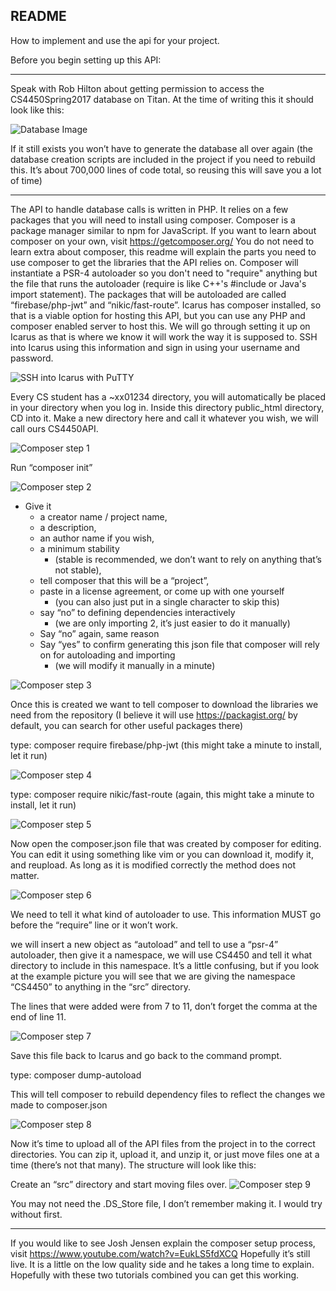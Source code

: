 ## README
How to implement and use the api for your project.

Before you begin setting up this API:

---

Speak with Rob Hilton about getting permission to access the CS4450Spring2017 database on Titan.  At the time of writing this it should look like this:
 
![Database Image](/API/README_Images/DatabaseNameAndStructure.png)

If it still exists you won’t have to generate the database all over again (the database creation scripts are included in the project if you need to rebuild this.  It’s about 700,000 lines of code total, so reusing this will save you a lot of time)

---

The API to handle database calls is written in PHP.  It relies on a few packages that you will need to install using composer. Composer is a package manager similar to npm for JavaScript.  If you want to learn about composer on your own, visit https://getcomposer.org/
You do not need to learn extra about composer, this readme will explain the parts you need to use composer to get the libraries that the API relies on. 
Composer will instantiate a PSR-4 autoloader so you don't need to "require" anything but the file that runs the autoloader (require is like C++'s #include or Java's import statement).  The packages that will be autoloaded are called “firebase/php-jwt” and “nikic/fast-route”.  Icarus  has composer installed, so that is a viable option for hosting this API, but you can use any PHP and composer enabled server to host this.  We will go through setting it up on Icarus as that is where we know it will work the way it is supposed to.
SSH into Icarus using this information and sign in using your username and password.
 
![SSH into Icarus with PuTTY](/API/README_Images/PuTTYsetup.png)

Every CS student has a ~xx01234 directory, you will automatically be placed in your directory when you log in.  Inside this directory public_html directory, CD into it.  Make a new directory here and call it whatever you wish, we will call ours CS4450API.

![Composer step 1](/API/README_Images/composer01.png)

Run “composer init”

![Composer step 2](/API/README_Images/composer02.png)
 
* Give it 
  * a creator name / project name,
  * a description, 
  * an author name if you wish, 
  * a minimum stability 
    * (stable is recommended, we don’t want to rely on anything that’s not stable),
  * tell composer that this will be a “project”, 
  * paste in a license agreement, or come up with one yourself 
    * (you can also just put in a single character to skip this)
  * say “no” to defining dependencies interactively 
    * (we are only importing 2, it’s just easier to do it manually)
  * Say “no” again, same reason
  * Say “yes” to confirm generating this json file that composer will rely on for autoloading and importing
    * (we will modify it manually in a minute)

![Composer step 3](/API/README_Images/composer03.png)
 
Once this is created we want to tell composer to download the libraries we need from the repository (I believe it will use https://packagist.org/ by default, you can search for other useful packages there)

type: composer require firebase/php-jwt
(this might take a minute to install, let it run)

![Composer step 4](/API/README_Images/composer04.png)

type: composer require nikic/fast-route 
(again, this might take a minute to install, let it run)

![Composer step 5](/API/README_Images/composer05.png)

Now open the composer.json file that was created by composer for editing.  You can edit it using something like vim or you can download it, modify it, and reupload.  As long as it is modified correctly the method does not matter.

![Composer step 6](/API/README_Images/composer06.png)

 
We need to tell it what kind of autoloader to use.  This information MUST go before the “require” line or it won’t work.

we will insert a new object as “autoload” and tell to use a “psr-4” autoloader, then give it a namespace, we will use CS4450 and tell it what directory to include in this namespace.  It’s a little confusing, but if you look at the example picture you will see that we are giving the namespace “CS4450” to anything in the “src” directory.


The lines that were added were from 7 to 11, don’t forget the comma at the end of line 11.
 
![Composer step 7](/API/README_Images/composer07.png)
 
Save this file back to Icarus and go back to the command prompt.  

type: composer dump-autoload

This will tell composer to rebuild dependency files to reflect the changes we made to composer.json

![Composer step 8](/API/README_Images/composer08.png)
 
Now it’s time to upload all of the API files from the project in to the correct directories.  You can zip it, upload it, and unzip it, or just move files one at a time (there’s not that many).  The structure will look like this:

Create an “src” directory and start moving files over.
![Composer step 9](/API/README_Images/composer09.png)

 

You may not need the .DS_Store file, I don’t remember making it.  I would try without first.



---

If you would like to see Josh Jensen explain the composer setup process, visit https://www.youtube.com/watch?v=EukLS5fdXCQ
Hopefully it’s still live.  It is a little on the low quality side and he takes a long time to explain.  Hopefully with these two tutorials combined you can get this working.
